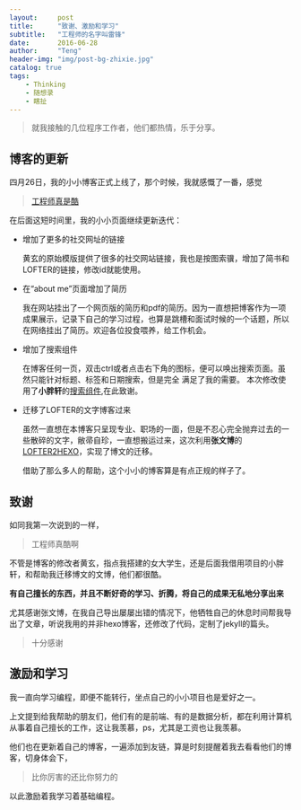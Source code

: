```yaml
---
layout:     post
title:      "致谢、激励和学习"
subtitle:   "工程师的名字叫雷锋"
date:       2016-06-28
author:     "Teng"
header-img: "img/post-bg-zhixie.jpg"
catalog: true
tags:
    - Thinking
    - 随想录
    - 瞎扯
---
```

> 就我接触的几位程序工作者，他们都热情，乐于分享。

## 博客的更新 

四月26日，我的小小博客正式上线了，那个时候，我就感慨了一番，感觉

> [工程师真是酷](http://tengblog.com/2016/04/26/Tengblog001/)


在后面这短时间里，我的小小页面继续更新迭代：
- 增加了更多的社交网址的链接

  黄玄的原始模版提供了很多的社交网站链接，我也是按图索骥，增加了简书和LOFTER的链接，修改id就能使用。

- 在“about me”页面增加了简历

  我在网站挂出了一个网页版的简历和pdf的简历。因为一直想把博客作为一项成果展示，记录下自己的学习过程，也算是跳槽和面试时候的一个话题，所以在网络挂出了简历。欢迎各位投食喂养，给工作机会。
  
- 增加了搜索组件

  在博客任何一页，双击ctrl或者点击右下角的图标，便可以唤出搜索页面。虽然只能针对标题、标签和日期搜索，但是完全
  满足了我的需要。
  本次修改使用了**小胖轩**的[搜索组件](https://codeboy.me/2015/07/11/jekyll-search/),在此致谢。

- 迁移了LOFTER的文字博客过来

  虽然一直想在本博客只呈现专业、职场的一面，但是不忍心完全抛弃过去的一些散碎的文字，敝帚自珍，一直想搬运过来，这次利用**张文博**的[LOFTER2HEXO](http://zwb.io/2016/02/26/LOFTER2Hexo-LOFTER%E5%8D%9A%E5%AE%A2%E6%90%AC%E5%AE%B6%E5%88%B0Hexo%E5%B7%A5%E5%85%B7/#comments)，实现了博文的迁移。
    
  借助了那么多人的帮助，这个小小的博客算是有点正规的样子了。

## 致谢

如同我第一次说到的一样，
> 工程师真酷啊

不管是博客的修改者黄玄，指点我搭建的女大学生，还是后面我借用项目的小胖轩，和帮助我迁移博文的文博，他们都很酷。

**有自己擅长的东西，并且不断好奇的学习、折腾，将自己的成果无私地分享出来**

尤其感谢张文博，在我自己导出屡屡出错的情况下，他牺牲自己的休息时间帮我导出了文章，听说我用的并非hexo博客，还修改了代码，定制了jekyll的篇头。

> 十分感谢
  
## 激励和学习

我一直向学习编程，即便不能转行，坐点自己的小小项目也是爱好之一。

上文提到给我帮助的朋友们，他们有的是前端、有的是数据分析，都在利用计算机从事着自己擅长的工作，这让我羡慕，ps，尤其是工资也让我羡慕。

他们也在更新着自己的博客，一遍添加到友链，算是时刻提醒着我去看看他们的博客，切身体会下，

> 比你厉害的还比你努力的

以此激励着我学习着基础编程。



